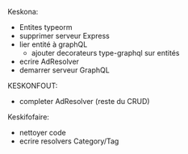 Keskona:
- Entites typeorm
- supprimer serveur Express
- lier entité à graphQL
  - ajouter decorateurs type-graphql sur entités
- ecrire AdResolver
- demarrer serveur GraphQL

KESKONFOUT:
- completer AdResolver (reste du CRUD)
 
Keskifofaire:
- nettoyer code
- ecrire resolvers Category/Tag
